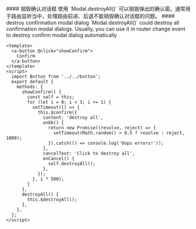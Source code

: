<cn>
#### 销毁确认对话框
使用 `Modal.destroyAll()` 可以销毁弹出的确认窗。通常用于路由监听当中，处理路由前进、后退不能销毁确认对话框的问题。
</cn>

<us>
#### destroy confirmation modal dialog
`Modal.destroyAll()` could destroy all confirmation modal dialogs. Usually, you can use it in router change event to destroy confirm modal dialog automatically
</us>

```tpl
<template>
  <a-button @click="showConfirm">
    Confirm
  </a-button>
</template>
<script>
  import Button from '../../button';
  export default {
    methods: {
      showConfirm() {
        const self = this;
        for (let i = 0; i < 3; i += 1) {
          setTimeout(() => {
            this.$confirm({
              content: 'destroy all',
              onOk() {
                return new Promise((resolve, reject) => {
                  setTimeout(Math.random() > 0.5 ? resolve : reject, 1000);
                }).catch(() => console.log('Oops errors!'));
              },
              cancelText: 'Click to destroy all',
              onCancel() {
                self.destroyAll();
              },
            });
          }, i * 500);
        }
      },
      destroyAll() {
        this.$destroyAll();
      },
    },
  };
</script>
```
